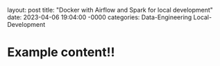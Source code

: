layout: post
title: "Docker with Airflow and Spark for local development"
date: 2023-04-06 19:04:00 -0000
categories: Data-Engineering Local-Development


# Example content!!